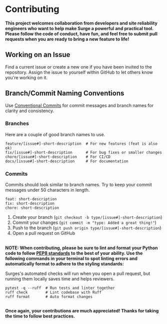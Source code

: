 # Contributing
**This project welcomes collaboration from developers and site reliability engineers who want to help make Surge a powerful and practical tool. Please follow the code of conduct, have fun, and feel free to submit pull requests when you are ready to bring a new feature to life!**

## Working on an Issue
Find a current issue or create a new one if you have been invited to the repository. Assign the issue to yourself within GitHub to let others know you're working on it.

## Branch/Commit Naming Conventions
Use [Conventional Commits](https://www.conventionalcommits.org/en/v1.0.0/) for commit messages and branch names for clarity and consistency.

### Branches
Here are a couple of good branch names to use.
```
feature/[issue#]-short-description  # For new features (feat is also ok)
fix/[issue#]-short-description      # For bug fixes or smaller changes
chore/[issue#]-short-description    # For CI/CD
docs/[issue#]-short-description     # For documentation
```

### Commits
Commits should look similar to branch names. Try to keep your commit messages under 50 characters in length.

```
feat: short-description
fix: short-description
chore: short-description
```

1. Create your branch (`git checkout -b type/[issue#]-short-description`)
2. Commit your changes (`git commit -m "type: Added a great thing!"`)
3. Push to the branch (`git push origin type/[issue#]-short-description`)
4. Open a pull request on GitHub

##

**NOTE: When contributing, please be sure to lint and format your Python code to follow [PEP8 standards](https://peps.python.org/pep-0008/) to the best of your ability. Use the following commands in your terminal to spot linting errors and automatically format to adhere to the styling standards:**

Surges's automated checks will run when you open a pull request, but running them locally saves time and helps reviewers.

```
pytest -q --ruff  # Run tests and linter together
ruff check        # Lint codebase with Ruff
ruff format       # Auto format changes
```

##

**Once again, your contributions are much appreciated! Thanks for taking the time to follow best practices.**